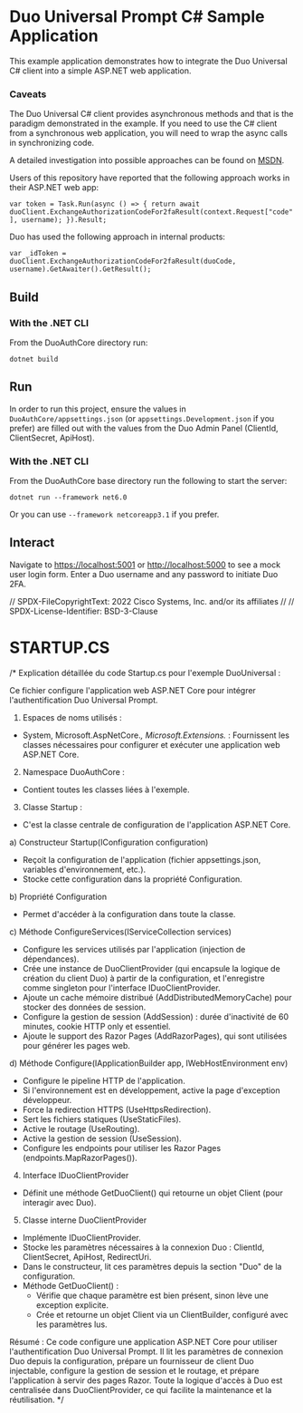 # Duo Universal Prompt C# Sample Application

This example application demonstrates how to integrate the Duo Universal C# client into a simple ASP.NET web application.

### Caveats

The Duo Universal C# client provides asynchronous methods and that is the paradigm demonstrated in the example.  If you need to use the C# client from a synchronous web application, you will need to wrap the async calls in synchronizing code.

A detailed investigation into possible approaches can be found on [MSDN](https://docs.microsoft.com/en-us/archive/msdn-magazine/2015/july/async-programming-brownfield-async-development#transform-synchronous-to-asynchronous-code).

Users of this repository have reported that the following approach works in their ASP.NET web app:

`var token = Task.Run(async () => { return await duoClient.ExchangeAuthorizationCodeFor2faResult(context.Request["code"], username); }).Result;`

Duo has used the following approach in internal products:

`var _idToken = duoClient.ExchangeAuthorizationCodeFor2faResult(duoCode, username).GetAwaiter().GetResult();`

## Build

### With the .NET CLI
From the DuoAuthCore directory run:

`dotnet build`

## Run

In order to run this project, ensure the values in `DuoAuthCore/appsettings.json` (or `appsettings.Development.json` if you prefer) 
are filled out with the values from the Duo Admin Panel (ClientId, ClientSecret, ApiHost).

### With the .NET CLI
From the DuoAuthCore base directory run the following to start the server:

`dotnet run --framework net6.0`

Or you can use `--framework netcoreapp3.1` if you prefer.

## Interact

Navigate to <https://localhost:5001> or <http://localhost:5000> to see a mock user login form.  Enter a Duo username and any password to initiate Duo 2FA.

// SPDX-FileCopyrightText: 2022 Cisco Systems, Inc. and/or its affiliates
//
// SPDX-License-Identifier: BSD-3-Clause


# STARTUP.CS 
/*
Explication détaillée du code Startup.cs pour l'exemple DuoUniversal :

Ce fichier configure l'application web ASP.NET Core pour intégrer l'authentification Duo Universal Prompt.

1. Espaces de noms utilisés :
- System, Microsoft.AspNetCore.*, Microsoft.Extensions.* : Fournissent les classes nécessaires pour configurer et exécuter une application web ASP.NET Core.

2. Namespace DuoAuthCore :
- Contient toutes les classes liées à l'exemple.

3. Classe Startup :
- C'est la classe centrale de configuration de l'application ASP.NET Core.

a) Constructeur Startup(IConfiguration configuration)
- Reçoit la configuration de l'application (fichier appsettings.json, variables d'environnement, etc.).
- Stocke cette configuration dans la propriété Configuration.

b) Propriété Configuration
- Permet d'accéder à la configuration dans toute la classe.

c) Méthode ConfigureServices(IServiceCollection services)
- Configure les services utilisés par l'application (injection de dépendances).
- Crée une instance de DuoClientProvider (qui encapsule la logique de création du client Duo) à partir de la configuration, et l'enregistre comme singleton pour l'interface IDuoClientProvider.
- Ajoute un cache mémoire distribué (AddDistributedMemoryCache) pour stocker des données de session.
- Configure la gestion de session (AddSession) : durée d'inactivité de 60 minutes, cookie HTTP only et essentiel.
- Ajoute le support des Razor Pages (AddRazorPages), qui sont utilisées pour générer les pages web.

d) Méthode Configure(IApplicationBuilder app, IWebHostEnvironment env)
- Configure le pipeline HTTP de l'application.
- Si l'environnement est en développement, active la page d'exception développeur.
- Force la redirection HTTPS (UseHttpsRedirection).
- Sert les fichiers statiques (UseStaticFiles).
- Active le routage (UseRouting).
- Active la gestion de session (UseSession).
- Configure les endpoints pour utiliser les Razor Pages (endpoints.MapRazorPages()).

4. Interface IDuoClientProvider
- Définit une méthode GetDuoClient() qui retourne un objet Client (pour interagir avec Duo).

5. Classe interne DuoClientProvider
- Implémente IDuoClientProvider.
- Stocke les paramètres nécessaires à la connexion Duo : ClientId, ClientSecret, ApiHost, RedirectUri.
- Dans le constructeur, lit ces paramètres depuis la section "Duo" de la configuration.
- Méthode GetDuoClient() : 
    - Vérifie que chaque paramètre est bien présent, sinon lève une exception explicite.
    - Crée et retourne un objet Client via un ClientBuilder, configuré avec les paramètres lus.

Résumé :
Ce code configure une application ASP.NET Core pour utiliser l'authentification Duo Universal Prompt. Il lit les paramètres de connexion Duo depuis la configuration, prépare un fournisseur de client Duo injectable, configure la gestion de session et le routage, et prépare l'application à servir des pages Razor. Toute la logique d'accès à Duo est centralisée dans DuoClientProvider, ce qui facilite la maintenance et la réutilisation.
*/
